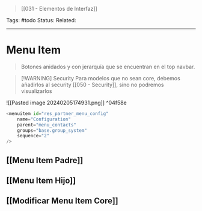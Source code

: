 > [[031 - Elementos de Interfaz]]

Tags: #todo
Status: 
Related: 

___
# Menu Item
> Botones anidados y con jerarquía que se encuentran en el top navbar.

> [!WARNING] Security
> Para modelos que no sean core, debemos añadirlos al security [[050 - Security]], sino no podremos visualizarlos

![[Pasted image 20240205174931.png]] ^04f58e

```python
<menuitem id="res_partner_menu_config"  
    name="Configuration"  
    parent="menu_contacts"  
    groups="base.group_system"  
    sequence="2"
/>
```

## [[Menu Item Padre]]
## [[Menu Item Hijo]]
## [[Modificar Menu Item Core]]

